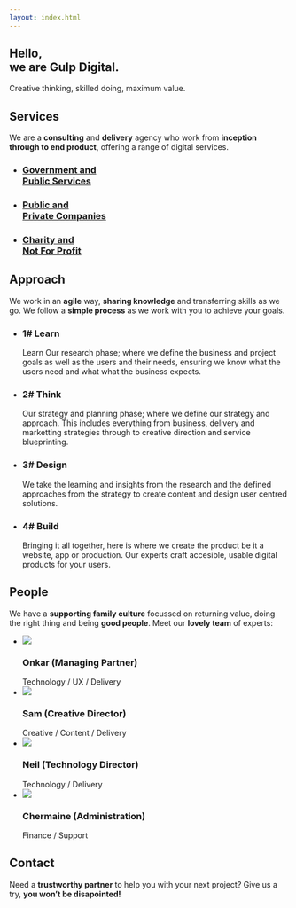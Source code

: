 ```yaml
---
layout: index.html
---
```

<section class="intro">
    <div class="container">
        <div class="">
            <h1>Hello, <br class="d-none d-md-block">we are <span class="standout">Gulp Digital.</span> </h1>
            <p class="line">Creative thinking, skilled doing, maximum value.</p>
        </div>
    </div>
</section>

<section>
    <div class="container">
        <h2>Services</h2>
        <div class="row">
            <div class="col">
                <p>We are a <strong>consulting</strong> and <strong>delivery</strong> agency who work from <strong>inception through to end product</strong>, offering a range of digital services.</p>
            </div>
        </div>
        <ul class="row list-unstyled list--icons">
            <li class="col-md list--icon-public-sector">
                <h3><a href="#">Government and <br class="">Public Services</a></h3>
            </li>
            <li class="col-md list--icon-private-sector">
                <h3><a href="#">Public and <br class="">Private Companies</a></h3>
            </li>
            <li class="col-md list--icon-nfp-sector">
                <h3><a href="#">Charity and <br class="">Not For Profit</a></h3>
            </li>
        </ul>
    </div>
</section>

<section>
    <div class="container">
        <h2>Approach</h2>
        <div class="row">
            <div class="col">
                <p>We work in an <strong>agile</strong> way, <strong>sharing knowledge</strong> and transferring skills as we go. We follow a <strong>simple process</strong> as we work with you to achieve your goals.</p>
            </div>
        </div>
        <div class="row">
            <div class="col">
                <ul class="list--blocks">
                    <li class="col-md-6 list--block-dark-blue">
                        <h3>1# <span>Learn</span></h3>
                        <p>Learn Our research phase; where we define the business and project goals as well as the users and their needs, ensuring we know what the users need and what what the business expects.</p>
                    </li>
                    <li class="col-md-6 list--block-green">
                        <h3>2# <span>Think</span></h3>
                        <p>Our strategy and planning phase; where we define our strategy and approach. This includes everything from business, delivery and marketting strategies through to creative direction and service blueprinting.</p>
                    </li>
                    <li class="col-md-6 list--block-blue">
                        <h3>3# <span>Design</span></h3>
                        <p>We take the learning and insights from the research and the defined approaches from the strategy to create content and design user centred solutions.</p>
                    </li>
                    <li class="col-md-6 list--block-grey">
                        <h3>4# <span>Build</span></h3>
                        <p>Bringing it all together, here is where we create the product be it a website, app or production. Our experts craft accesible, usable digital products for your users.</p>
                    </li>
                </ul>
            </div>
        </div>
    </div>
</section>

<section>
    <div class="container">
        <h2>People</h2>
        <div class="row">
            <div class="col">
                <p>We have a <strong>supporting family culture</strong> focussed on returning value, doing the right thing and being <strong>good people</strong>. Meet our <strong>lovely team</strong> of experts:</p>
            </div>
        </div>
        <ul class="row list-unstyled list--team">
            <li class="col-md-6">
                <img src="/img/av1.png">
                <h3>Onkar (Managing Partner)</h3>
                Technology / UX / Delivery
            </li>
            <li class="col-md-6">
                <img src="/img/av1.png">
                <h3>Sam (Creative Director)</h3>
                Creative / Content / Delivery
            </li>
            <li class="col-md-6">
                <img src="/img/av1.png">
                <h3>Neil (Technology Director)</h3>
                Technology / Delivery
            </li>
            <li class="col-md-6">
                <img src="/img/av1.png">
                <h3>Chermaine (Administration)</h3>
                Finance / Support 
            </li>
        </ul>
    </div>
</section>

<section>
    <div class="container">
        <div class="row">
            <div class="col">
                <h2>Contact</h2>
                <p>
                    Need a <strong>trustworthy partner</strong> to help you with your next project? Give us a try, <strong>you won’t be disapointed!</strong>
                </p>
                <script charset="utf-8" type="text/javascript" src="//js.hsforms.net/forms/shell.js"></script>
                <script>
                hbspt.forms.create({
                    portalId: "2826657",
                    formId: "088818bc-71bb-45ed-bf26-6a0265f09de8"
                });
                </script>
            </div>
        </div>
    </div>
</section>






